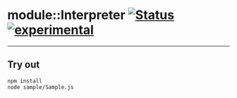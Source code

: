 
# module::Interpreter [![Status](https://github.com/Wandalen/wInterpreter/workflows/Test/badge.svg)](https://github.com/Wandalen/wInterpreter/actions?query=workflow%3ATest) [![experimental](https://img.shields.io/badge/stability-experimental-orange.svg)](https://github.com/emersion/stability-badges#experimental)

___

## Try out
```
npm install
node sample/Sample.js
```

